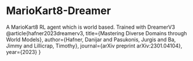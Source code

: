 # MarioKart8-Dreamer
A MarioKart8 RL agent which is world based. Trained with DreamerV3 @article{hafner2023dreamerv3,   title={Mastering Diverse Domains through World Models},   author={Hafner, Danijar and Pasukonis, Jurgis and Ba, Jimmy and Lillicrap, Timothy},   journal={arXiv preprint arXiv:2301.04104},   year={2023} }
